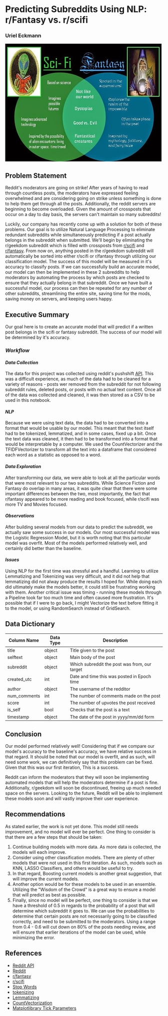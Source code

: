 # Predicting Subreddits Using NLP: r/Fantasy vs. r/scifi
### Uriel Eckmann

![Scifi Fantasy Venn Diagram](./assets/SciFi_Fantasy_Venn.png)

## Problem Statement

Reddit's moderators are going on strike! After years of having to read through countless posts, the moderators have expressed feeling overwhelmed and are considering going on strike unless something is done to help them get through all the posts. Additionally, the reddit servers are beginning to become overloaded. Given the amount of crossposts that occur on a day to day basis, the servers can't maintain so many subreddits! 

Luckily, our company has recently come up with a solution for both of these problems. Our goal is to utilize Natural Language Processing to eliminate redundant subreddits while simultaneously predicting if a post actually belongs in the subreddit when submitted. We'll begin by eliminating the r/geekdom subreddit which is filled with crossposts from [r/scifi](https://www.reddit.com/r/scifi/) and [r/fantasy](https://www.reddit.com/r/fantasy/). From now on, anything posted in the r/geekdom subreddit will automatically be sorted into either r/scifi or r/fantasy through utilizing our classification model. The success of this model will be measured in it's accuracy to classify posts. If we can successfully build an accurate model, our model can then be implemented in these 2 subreddits to help moderators by automating the process by which posts are checked to ensure that they actually belong in that subreddit. Once we have built a successful model, our process can then be repeated for any number of other subreddits, streamlining the entire site, saving time for the mods, saving money on servers, and keeping users happy.

## Executive Summary
Our goal here is to create an accurate model that will predict if a written post belongs in the scifi or fantasy subreddit. The success of our model will be determined by it's accuracy.
### _Workflow_
#### _Data Collection_
The data for this project was collected using reddit's pushshift [API](https://api.pushshift.io/reddit/search/submission). This was a difficult experience, as much of the data had to be cleaned for a variety of reasons - posts wer removed from the subreddit for not following subreddit rules, deleted posts, or posts with no actual text content. Once all of the data was collected and cleaned, it was then stored as a CSV to be used in this notebook.
#### _NLP_
Because we were using text data, the data had to be converted into a format that would be usable by our model. This meant that the text itself had to be tokenized, lemmatized, and in some cases, fixed up a bit. Once the text data was cleaned, it then had to be transformed into a format that would be interpretable by a computer. We used the CountVectorizer and the TFIDFVectorizer to transform all the text into a dataframe that considered each word as a statistic as opposed to a word.
#### _Data Exploration_
After transforming our data, we were able to look at all the particular words that were most relevant to our two subreddits. While Science Fiction and Fantasy do overlap in many areas, it was quite clear that there were some important differences between the two, most importantly, the fact that r/fantasy appeared to be more reading and book focused, while r/scifi was more TV and Movies focused. 
#### _Observations_
After building several models from our data to predict the subreddit, we actually saw some success in our models. Our most successful model was the Logistic Regression Model, but it is worth noting that this particular model was overfit. Most of the models performed relatively well, and certainly did better than the baseline.

#### _Issues_
Using NLP for the first time was stressful and a handful. Learning to utilize Lemmatizing and Tokenizing was very difficult, and it did not help that lemmatizing did not alway produce the results I hoped for. While doing each did ultimately make the models better, it could still be frustrating working with them. Another critical issue was timing - running these models through a Pipeline took far too much time and often caused more frustration. It's possible that if I were to go back, I might Vectorize the text before fitting it to the model, or using RandomSearch instead of GridSearch.

## Data Dictionary

|Column Name|Data Type|Description|
|---|---|---|
|title |object|Title given to the post|
|selftext |object|Main body of the post|
|subreddit |object|Which subreddit the post was from, our target|
|created_utc |int|Date and time this was posted in Epoch time|
|author |object|The username of the redditor|
|num_comments |int|The number of comments made on the post|
|score |int|The number of upvotes the post received|
|is_self |bool|Checks that the post is a text|
|timestamp |object|The date of the post in yyyy/mm/dd form|


## Conclusion 

Our model performed relatively well! Considering that if we compare our model's accuracy to the baseline's accuracy, we have relative success in that regard. It should be noted that our model is overfit, and as such, will need some work, we can definitively say that this problem can be fixed. Given that this was our first iteration, This is a success.

Reddit can inform the moderators that they will soon be implementing automated models that will help the moderators determine if a post is fine. Additionally, r/geekdom will soon be discontinued, freeing up much needed space on the servers. Looking to the future, Reddit will be able to implement these models soon and will vastly improve their user experience. 

## Recommendations

As stated earlier, the work is not yet done. This model still needs improvement, and no model will ever be perfect. One thing to consider is that there are a few steps that should be taken:
1. Continue building models with more data. As more data is collected, the models will each improve.
2. Consider using other classification models. There are plenty of other models that were not used in this first iteration. As such, models such as KNN, LASSO Classifiers, and others would be useful to try.
3. In that regard, Boosting current models is another great suggestion, that will improve the current models. 
4. Another option would be for these models to be used in an ensemble. Utilizing the "Wisdom of the Crowd" is a great way to ensure a model that will predict as best as possible. 
5. Finally, since no model will be perfect, one thing to consider is that we have a threshold of 0.5 in regards to the probability of a post that will determine which subreddit it goes to. We can use the probabilities to determine that certain posts are not necessarily going to be classified correctly, and need to be submitted to the moderators. Using a range from 0.4 - 0.6 will cut down on 80% of the posts needing review, and will ensure that earlier iterations of the model can be used, while minimizing the error. 

## References
- [Reddit API](https://api.pushshift.io/reddit/search/submission)
- [Reddit](https://reddit.com/)
- [r/fantasy](https://www.reddit.com/r/fantasy/)
- [r/scifi](https://www.reddit.com/r/scifi/)
- [Stop Words](https://towardsdatascience.com/stop-words-in-nlp-5b248dadad47#:~:text=What%20are%20stop%20words%3F,at%2C%20which%2C%20and%20on.)
- [tokenizing](https://docs.python.org/3/library/tokenize.html)
- [Lemmatizing](https://nlp.stanford.edu/IR-book/html/htmledition/stemming-and-lemmatization-1.html)
- [CountVectorization](https://scikit-learn.org/stable/modules/generated/sklearn.feature_extraction.text.CountVectorizer.html)
- [Matplotlibrary Tick Parameters](https://dfrieds.com/data-visualizations/style-plots-python-matplotlib.html#:~:text=For%20the%20methods%20title%20%2C%20xlabel,smaller%20fonts%20than%20axes%20labels.)